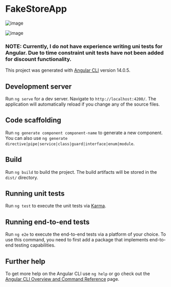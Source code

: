 # FakeStoreApp

![image](https://user-images.githubusercontent.com/16301198/177879365-3a4b66e7-03b7-45df-80dc-13652a8c7242.png)

![image](https://user-images.githubusercontent.com/16301198/177879443-9351cd44-9233-420c-a515-7a32a9935ffb.png)

### NOTE: Currently, I do not have experience writing uni tests for Angular. Due to time constraint unit tests have not been added for discount functionality.

This project was generated with [Angular CLI](https://github.com/angular/angular-cli) version 14.0.5.

## Development server

Run `ng serve` for a dev server. Navigate to `http://localhost:4200/`. The application will automatically reload if you change any of the source files.

## Code scaffolding

Run `ng generate component component-name` to generate a new component. You can also use `ng generate directive|pipe|service|class|guard|interface|enum|module`.

## Build

Run `ng build` to build the project. The build artifacts will be stored in the `dist/` directory.

## Running unit tests

Run `ng test` to execute the unit tests via [Karma](https://karma-runner.github.io).

## Running end-to-end tests

Run `ng e2e` to execute the end-to-end tests via a platform of your choice. To use this command, you need to first add a package that implements end-to-end testing capabilities.

## Further help

To get more help on the Angular CLI use `ng help` or go check out the [Angular CLI Overview and Command Reference](https://angular.io/cli) page.
